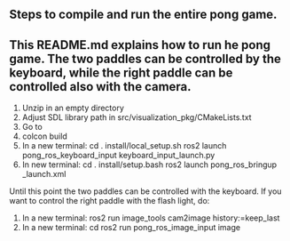 Steps to compile and run the entire pong game. 
-----------------------------------------------------------------------------------------
This README.md explains how to run he pong game. The two paddles can be controlled by the
keyboard, while the right paddle can be controlled also with the camera. 
-----------------------------------------------------------------------------------------
1. Unzip in an empty directory <rosProject>
2. Adjust SDL library path in src/visualization_pkg/CMakeLists.txt
3. Go to <rosProject>
4. colcon build
5. In a new terminal: 
	cd <rosProject>
	. install/local_setup.sh
	ros2 launch pong_ros_keyboard_input keyboard_input_launch.py
6. In new terminal:
	cd <rosProject>
	. install/setup.bash
	ros2 launch pong_ros_bringup _launch.xml

Until this point the two paddles can be controlled with the keyboard. If you want to 
control the right paddle with the flash light, do: 

1. In a new terminal: 
  ros2 run image_tools cam2image history:=keep_last
2. In a new terminal: 
	cd <rosProject>
  ros2 run pong_ros_image_input image